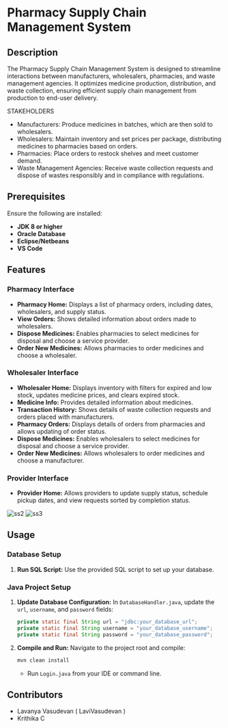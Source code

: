 # Pharmacy Supply Chain Management System

## Description

The Pharmacy Supply Chain Management System is designed to streamline interactions between manufacturers, wholesalers, pharmacies, and waste management agencies. It optimizes medicine production, distribution, and waste collection, ensuring efficient supply chain management from production to end-user delivery.

STAKEHOLDERS
- Manufacturers: Produce medicines in batches, which are then sold to wholesalers.
- Wholesalers: Maintain inventory and set prices per package, distributing medicines to pharmacies based on orders.
- Pharmacies: Place orders to restock shelves and meet customer demand.
- Waste Management Agencies: Receive waste collection requests and dispose of wastes responsibly and in compliance with regulations.

## Prerequisites

Ensure the following are installed:

- **JDK 8 or higher**
- **Oracle Database**
- **Eclipse/Netbeans**
- **VS Code**

## Features

### Pharmacy Interface
- **Pharmacy Home:** Displays a list of pharmacy orders, including dates, wholesalers, and supply status.
- **View Orders:** Shows detailed information about orders made to wholesalers.
- **Dispose Medicines:** Enables pharmacies to select medicines for disposal and choose a service provider.
- **Order New Medicines:** Allows pharmacies to order medicines and choose a wholesaler.

### Wholesaler Interface
- **Wholesaler Home:** Displays inventory with filters for expired and low stock, updates medicine prices, and clears expired stock.
- **Medicine Info:** Provides detailed information about medicines.
- **Transaction History:** Shows details of waste collection requests and orders placed with manufacturers.
- **Pharmacy Orders:** Displays details of orders from pharmacies and allows updating of order status.
- **Dispose Medicines:** Enables wholesalers to select medicines for disposal and choose a service provider.
- **Order New Medicines:** Allows wholesalers to order medicines and choose a manufacturer.

### Provider Interface
- **Provider Home:** Allows providers to update supply status, schedule pickup dates, and view requests sorted by completion status.
  
![ss2](https://github.com/user-attachments/assets/557234bf-e5c0-4b19-a715-6a2b9c690520)
![ss3](https://github.com/user-attachments/assets/3e6d0dcc-d8e4-49f5-9031-341f17022efe)

## Usage

### Database Setup
1. **Run SQL Script:** Use the provided SQL script to set up your database.

### Java Project Setup
1. **Update Database Configuration:**
   In `DatabaseHandler.java`, update the `url`, `username`, and `password` fields:
   ```java
   private static final String url = "jdbc:your_database_url";
   private static final String username = "your_database_username";
   private static final String password = "your_database_password";
   ```
2. **Compile and Run:**
   Navigate to the project root and compile:
   ```bash
   mvn clean install
   ```
   - Run `Login.java` from your IDE or command line.

## Contributors

- Lavanya Vasudevan ( LaviVasudevan )
- Krithika C
